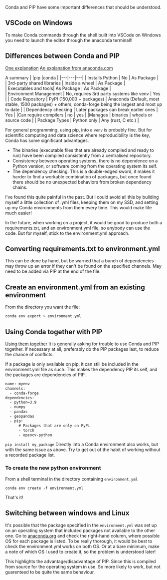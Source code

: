Conda and PIP have some important differences that should be understood.

## VSCode on Windows

To make Conda commands through the shell built into VSCode on Windows you need to launch the editor through the anaconda terminal!!  

## Differences between Conda and PIP

[One explanation](https://pythonspeed.com/articles/conda-vs-pip/)
[An explanation from anaconda.com](https://www.anaconda.com/blog/understanding-conda-and-pip)

A summary
|   |pip   |conda   | 
|---|---|---|
| Installs Python | No  | As Package  |  
| 3rd-party shared libraries | Inside a wheel   | As Package  |  
| Executables and tools| As Package  | As Package  |  
| Environment Management | No, requires 3rd party systems like venv | Yes |
| Code Repository   |  PyPI  (150,000 + packages) |  Anaconda (Default, most stable, 1500 packages) + others, conda-forge being the largest and most up to date |
| Dependency checking  |  Later packages can break earlier ones |  Yes |
|Can require compilers |  no  | yes  |
|Manages   |   binaries   |   wheels or source code  | 
| Package Types   |   Python only   |   Any (rust, C etc.) |

For general programming, using pip, into a `venv` is probably fine.  But for scientific computing and data science where reproducibility is the key, Conda has some significant advantages.

- The binaries (executable files that are already compiled and ready to run) have been compiled consistently from a centralised repository.
- Consistency between operating systems, there is no dependence on a Python version, or software coming from the operating system its self.
- The dependency checking.  This is a double-edged sword, it makes it harder to find a workable combination of packages, but once found there should be no unexpected behaviors from broken dependency chains.

I've found this quite painful in the past.  But I could avoid all this by building myself a little collection of .yml files, keeping them on my SSD, and setting up my Conda environments from them every time.  This would make life much easier!

In the future, when working on a project, it would be good to produce both a requirements.txt, and an environment.yml file, so anybody can use the code.  But for myself, stick to the environment.yml approach.

## Converting requirements.txt to environment.yml
This can be done by hand, but be warned that a bunch of dependencies may throw up an error if they can't be found on the specified channels.  May need to be added via PIP at the end of the file.

## Create an environment.yml from an existing environment

From the directory you want the file:
```bash
conda env export > environment.yml
```


## Using Conda together with PIP

[Using them together](https://www.anaconda.com/blog/using-pip-in-a-conda-environment)
It is generally asking for trouble to use Conda and PIP together.  If necessary at all, preferably do the PIP packages last, to reduce the chance of conflicts.

If a package is only available on pip, it can still be included in the environment.yml file as such.  This makes the dependency PIP its self, and the packages are dependencies of PIP.

```xml
name: myenv
channels:
  - conda-forge
dependencies:
  - python=3.9
  - numpy
  - pandas
  - geopandas
  - pip:
      # Packages that are only on PyPi
      - torch
      - opencv-python
```

`pip install my_package` Directly into a Conda environment also works, but with the same issue as above.  Try to get out of the habit of working without a recorded package list.

### To create the new python environment

From a shell terminal in the directory containing `environment.yml`
```shell
conda env create -f environment.yml
```
That's it!

## Switching between windows and Linux

It's possible that the package specified in the `environment.yml` was set up on an operating system that included packages not available to the other one.  Go to [anaconda.org](https://anaconda.org) and check the right-hand column, where possible OS for each package is listed.  To be really thorough, it would be best to check the environment.yml works on both OS.  Or at a bare minimum, make a note of which OS I used to create it, so the problem is understood later!

This highlights the advantage/disadvantage of PIP.  Since this is compiled from source for the operating system in use.  So more likely to work, but not guarenteed to be quite the same behaviour.